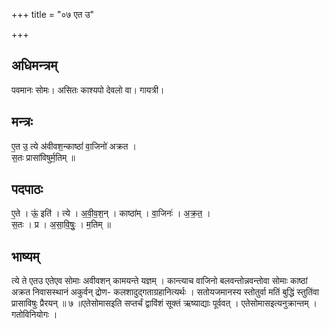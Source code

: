 +++
title = "०७ एत उ"

+++
## अधिमन्त्रम्
पवमानः सोमः। असितः काश्यपो देवलो वा। गायत्री।

## मन्त्रः
ए॒त उ॒ त्ये अ॑वीवश॒न्काष्ठां॑ वा॒जिनो॑ अक्रत ।  
स॒तः प्रासा॑विषुर्म॒तिम् ॥

## पदपाठः
ए॒ते । ऊं॒ इति॑ । त्ये । अ॒वी॒व॒श॒न् । काष्ठा॑म् । वा॒जिनः॑ । अ॒क्र॒त॒ ।  
स॒तः । प्र । अ॒सा॒वि॒षुः॒ । म॒तिम् ॥

## भाष्यम्
त्ये ते एतउ एतेएव सोमाः अवीवशन् कामयन्ते यज्ञम् । कान्त्याच वाजिनो बलवन्तोन्नवन्तोवा सोमाः काष्ठां अक्रत निवासस्थानं अकुर्वन् द्रोण- कलशादुद्गताग्रहानित्यर्थः । सतोयजमानस्य स्तोतुर्वा मतिं बुद्धिं स्तुतिंवा प्रासाविषुः प्रैरयन् ॥ ७ ॥एतेसोमासइति सप्तर्चं द्वाविंशं सूक्तं ऋष्याद्याः पूर्ववत् । एतेसोमासइत्यनुक्रान्तम् । गतोविनियोगः ।
